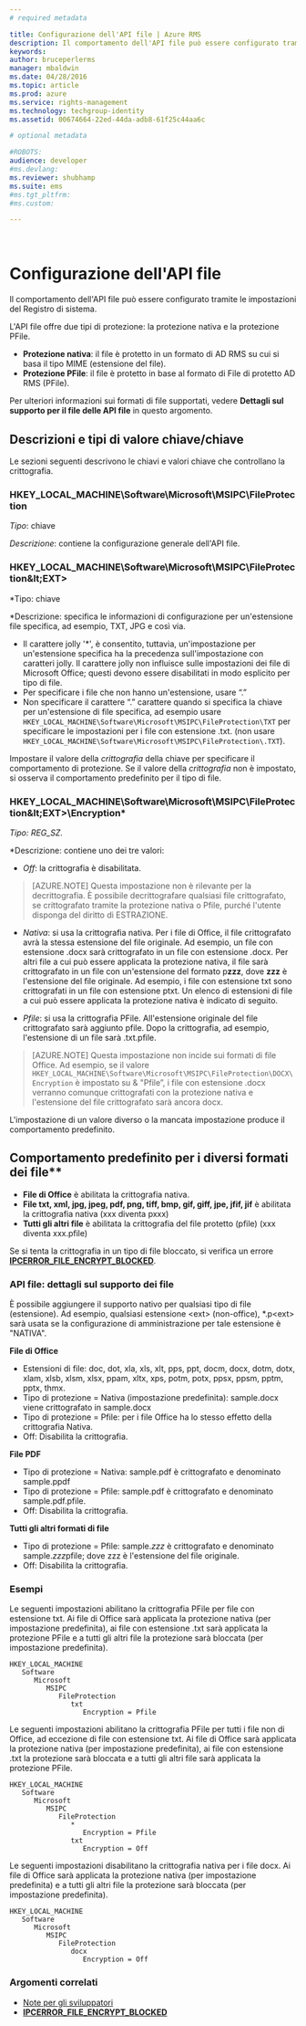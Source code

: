```yaml
---
# required metadata

title: Configurazione dell'API file | Azure RMS
description: Il comportamento dell'API file può essere configurato tramite le impostazioni del Registro di sistema.
keywords:
author: bruceperlerms
manager: mbaldwin
ms.date: 04/28/2016
ms.topic: article
ms.prod: azure
ms.service: rights-management
ms.technology: techgroup-identity
ms.assetid: 00674664-22ed-44da-adb8-61f25c44aa6c

# optional metadata

#ROBOTS:
audience: developer
#ms.devlang:
ms.reviewer: shubhamp
ms.suite: ems
#ms.tgt_pltfrm:
#ms.custom:

---
```


﻿
# Configurazione dell'API file


Il comportamento dell'API file può essere configurato tramite le impostazioni del Registro di sistema.

L'API file offre due tipi di protezione: la protezione nativa e la protezione PFile.

-   **Protezione nativa**: il file è protetto in un formato di AD RMS su cui si basa il tipo MIME (estensione del file).
-   **Protezione PFile**: il file è protetto in base al formato di File di protetto AD RMS (PFile).

Per ulteriori informazioni sui formati di file supportati, vedere **Dettagli sul supporto per il file delle API file** in questo argomento.

## Descrizioni e tipi di valore chiave/chiave

Le sezioni seguenti descrivono le chiavi e valori chiave che controllano la crittografia.


### HKEY_LOCAL_MACHINE\Software\Microsoft\MSIPC\FileProtection

*Tipo*: chiave

*Descrizione*: contiene la configurazione generale dell'API file.

### HKEY_LOCAL_MACHINE\Software\Microsoft\MSIPC\FileProtection\&lt;EXT&gt;

*Tipo: chiave

*Descrizione: specifica le informazioni di configurazione per un'estensione file specifica, ad esempio, TXT, JPG e così via.

- Il carattere jolly '*', è consentito, tuttavia, un'impostazione per un'estensione specifica ha la precedenza sull'impostazione con caratteri jolly. Il carattere jolly non influisce sulle impostazioni dei file di Microsoft Office; questi devono essere disabilitati in modo esplicito per tipo di file.
- Per specificare i file che non hanno un'estensione, usare “.”
- Non specificare il carattere “.” carattere quando si specifica la chiave per un'estensione di file specifica, ad esempio usare `HKEY_LOCAL_MACHINE\Software\Microsoft\MSIPC\FileProtection\TXT` per specificare le impostazioni per i file con estensione .txt. (non usare `HKEY_LOCAL_MACHINE\Software\Microsoft\MSIPC\FileProtection\.TXT`).

Impostare il valore della *crittografia* della chiave per specificare il comportamento di protezione. Se il valore della *crittografia* non è impostato, si osserva il comportamento predefinito per il tipo di file.


### HKEY_LOCAL_MACHINE\Software\Microsoft\MSIPC\FileProtection\&lt;EXT&gt;\Encryption*

*Tipo: REG_SZ.*

*Descrizione: contiene uno dei tre valori:

- *Off*: la crittografia è disabilitata.

> [AZURE.NOTE] Questa impostazione non è rilevante per la decrittografia. È possibile decrittografare qualsiasi file crittografato, se crittografato tramite la protezione nativa o Pfile, purché l'utente disponga del diritto di ESTRAZIONE.

- *Nativa*: si usa la crittografia nativa. Per i file di Office, il file crittografato avrà la stessa estensione del file originale. Ad esempio, un file con estensione .docx sarà crittografato in un file con estensione .docx. Per altri file a cui può essere applicata la protezione nativa, il file sarà crittografato in un file con un'estensione del formato p**zzz**, dove **zzz** è l'estensione del file originale. Ad esempio, i file con estensione txt sono crittografati in un file con estensione ptxt. Un elenco di estensioni di file a cui può essere applicata la protezione nativa è indicato di seguito.

- *Pfile*: si usa la crittografia PFile. All'estensione originale del file crittografato sarà aggiunto pfile. Dopo la crittografia, ad esempio, l'estensione di un file sarà .txt.pfile.


> [AZURE.NOTE] Questa impostazione non incide sui formati di file Office. Ad esempio, se il valore `HKEY_LOCAL_MACHINE\Software\Microsoft\MSIPC\FileProtection\DOCX\Encryption` è impostato su & &quot;Pfile”, i file con estensione .docx verranno comunque crittografati con la protezione nativa e l'estensione del file crittografato sarà ancora docx.

L'impostazione di un valore diverso o la mancata impostazione produce il comportamento predefinito.

## Comportamento predefinito per i diversi formati dei file**

-   **File di Office** è abilitata la crittografia nativa.
-   **File txt, xml, jpg, jpeg, pdf, png, tiff, bmp, gif, giff, jpe, jfif, jif** è abilitata la crittografia nativa (xxx diventa pxxx)
-   **Tutti gli altri file** è abilitata la crittografia del file protetto (pfile) (xxx diventa xxx.pfile)

Se si tenta la crittografia in un tipo di file bloccato, si verifica un errore [**IPCERROR\_FILE\_ENCRYPT\_BLOCKED**](/rights-management/sdk/2.1/api/win/error%20codes).

### API file: dettagli sul supporto dei file

È possibile aggiungere il supporto nativo per qualsiasi tipo di file (estensione). Ad esempio, qualsiasi estensione &lt;ext&gt; (non-office), \*.p&lt;ext&gt; sarà usata se la configurazione di amministrazione per tale estensione è "NATIVA".

**File di Office**

-   Estensioni di file: doc, dot, xla, xls, xlt, pps, ppt, docm, docx, dotm, dotx, xlam, xlsb, xlsm, xlsx, ppam, xltx, xps, potm, potx, ppsx, ppsm, pptm, pptx, thmx.
-   Tipo di protezione = Nativa (impostazione predefinita): sample.docx viene crittografato in sample.docx
-   Tipo di protezione = Pfile: per i file Office ha lo stesso effetto della crittografia Nativa.
-   Off: Disabilita la crittografia.

**File PDF**

-   Tipo di protezione = Nativa: sample.pdf è crittografato e denominato sample.ppdf
-   Tipo di protezione = Pfile: sample.pdf è crittografato e denominato sample.pdf.pfile.
-   Off: Disabilita la crittografia.

**Tutti gli altri formati di file**

-   Tipo di protezione = Pfile: sample.*zzz* è crittografato e denominato sample.*zzz*pfile; dove zzz è l'estensione del file originale.
-   Off: Disabilita la crittografia.

### Esempi

Le seguenti impostazioni abilitano la crittografia PFile per file con estensione txt. Ai file di Office sarà applicata la protezione nativa (per impostazione predefinita), ai file con estensione .txt sarà applicata la protezione PFile e a tutti gli altri file la protezione sarà bloccata (per impostazione predefinita).

```
HKEY_LOCAL_MACHINE
   Software
      Microsoft
         MSIPC
            FileProtection
               txt
                  Encryption = Pfile
```

Le seguenti impostazioni abilitano la crittografia PFile per tutti i file non di Office, ad eccezione di file con estensione txt. Ai file di Office sarà applicata la protezione nativa (per impostazione predefinita), ai file con estensione .txt la protezione sarà bloccata e a tutti gli altri file sarà applicata la protezione PFile.

```
HKEY_LOCAL_MACHINE
   Software
      Microsoft
         MSIPC
            FileProtection
               *
                  Encryption = Pfile
               txt
                  Encryption = Off
```

Le seguenti impostazioni disabilitano la crittografia nativa per i file docx. Ai file di Office sarà applicata la protezione nativa (per impostazione predefinita) e a tutti gli altri file la protezione sarà bloccata (per impostazione predefinita).

```
HKEY_LOCAL_MACHINE
   Software
      Microsoft
         MSIPC
            FileProtection
               docx
                  Encryption = Off
```

### Argomenti correlati

* [Note per gli sviluppatori](developer-notes.md)
* [**IPCERROR\_FILE\_ENCRYPT\_BLOCKED**](/rights-management/sdk/2.1/api/win/error%20codes)
 

 





<!--HONumber=Apr16_HO3-->



